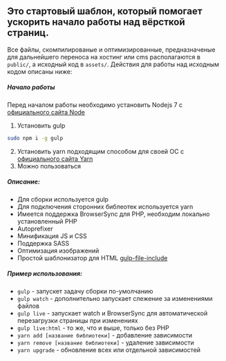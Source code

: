 Это стартовый шаблон, который помогает ускорить начало работы над вёрсткой страниц.
---
Все файлы, скомпилированые и оптимизированные, предназначеные для дальнейшего переноса на хостинг или cms располагаются в `public/`,
а исходный код в `assets/`. Действия для работы над исходным кодом описаны ниже:

##### Начало работы
Перед началом работы необходимо установить Nodejs 7 с [официального сайта Node](https://nodejs.org/en/download/)
1. Установить gulp
```bash
sudo npm i -g gulp
```
2. Установить yarn подходящим способом для своей ОС с [официального сайта Yarn](https://yarnpkg.com/en/docs/install)
3. Можно пользоваться

##### Описание:
* Для сборки используется gulp
* Для подключения сторонних библеотек используется yarn
* Имеется поддержка BrowserSync для PHP, необходим локально установленный PHP
* Autoprefixer
* Минификация JS и CSS
* Поддержка SASS
* Оптимизация изображений
* Простой шаблонизатор для HTML [gulp-file-include](https://www.npmjs.com/package/gulp-file-include)

##### Пример использования:
* `gulp` - запускет задачу сборки по-умолчанию
* `gulp watch` - дополнительно запускает слежение за изменениями файлов
* `gulp live` - запускает watch и BrowserSync для автоматической перезагрузки страницы при изменениях
* `gulp live:html` - то же, что и выше, только без PHP
* `yarn add [название библиотеки]` - добавление зависимости
* `yarn remove [название библиотеки]` - удаление зависимости
* `yarn upgrade` - обновление всех или отдельной зависимостей
